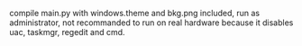 compile main.py with windows.theme and bkg.png included, run as administrator, not recommanded to run on real hardware because it disables uac, taskmgr, regedit and cmd.
